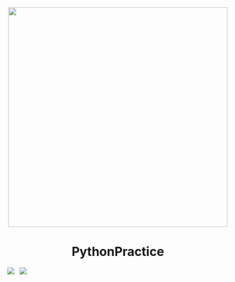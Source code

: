 <div align=center><img src="https://ftp.bmp.ovh/imgs/2020/08/46341119c90d5ae8.png" width="500px" heigth = "200px"></div>
  
  
<h1 align="center">PythonPractice</h1>

 ![](https://img.shields.io/badge/Language-Python-yellow.svg)&nbsp;&nbsp;&nbsp;![](https://img.shields.io/badge/Author-Am0xil-blue.svg)  




